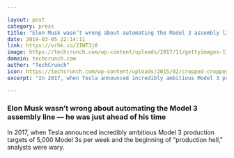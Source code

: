 ```yaml
---

layout: post
category: press
title: "Elon Musk wasn’t wrong about automating the Model 3 assembly line"
date: 2019-03-05 22:14:11
link: https://vrhk.co/2IWT3j0
image: https://techcrunch.com/wp-content/uploads/2017/11/gettyimages-177205743.jpg?w=575
domain: techcrunch.com
author: "TechCrunch"
icon: https://techcrunch.com/wp-content/uploads/2015/02/cropped-cropped-favicon-gradient.png?w=180
excerpt: "In 2017, when Tesla announced incredibly ambitious Model 3 production targets of 5,000 Model 3s per week and the beginning of \"production hell,\" analysts were wary."

---
```


### Elon Musk wasn’t wrong about automating the Model 3 assembly line — he was just ahead of his time

In 2017, when Tesla announced incredibly ambitious Model 3 production targets of 5,000 Model 3s per week and the beginning of "production hell," analysts were wary.